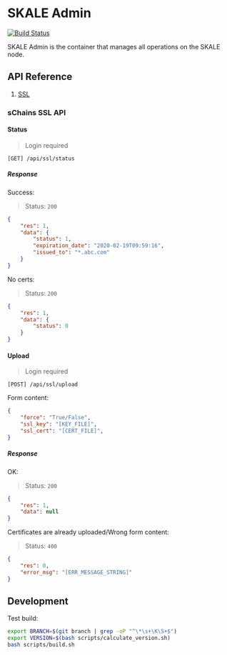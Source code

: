 # SKALE Admin

[![Build Status](https://travis-ci.com/skalenetwork/skale-admin.svg?token=tLesVRTSHvWZxoyqXdoA&branch=develop)](https://travis-ci.com/skalenetwork/skale-admin)

SKALE Admin is the container that manages all operations on the SKALE node.

## API Reference

1. [SSL](#schains-ssl-api)

### sChains SSL API

#### Status

> Login required

```
[GET] /api/ssl/status
```

##### Response

Success:

> Status: `200`

```json
{
    "res": 1,
    "data": {
        "status": 1,
        "expiration_date": "2020-02-19T09:59:16",
        "issued_to": "*.abc.com"
    }
}
```

No certs:

> Status: `200`

```json
{
    "res": 1,
    "data": {
        "status": 0
    }
}
```

#### Upload

> Login required

```
[POST] /api/ssl/upload
```

Form content:

```json
{
    "force": "True/False",
    "ssl_key": "[KEY_FILE]",
    "ssl_cert": "[CERT_FILE]",
}
```

##### Response

OK:

> Status: `200`

```json
{
    "res": 1,
    "data": null
}
```

Certificates are already uploaded/Wrong form content:

> Status: `400`

```json
{
    "res": 0,
    "error_msg": "[ERR_MESSAGE_STRING]"
}
```

## Development

Test build:

```bash
export BRANCH=$(git branch | grep -oP "^\*\s+\K\S+$")
export VERSION=$(bash scripts/calculate_version.sh)
bash scripts/build.sh
```
